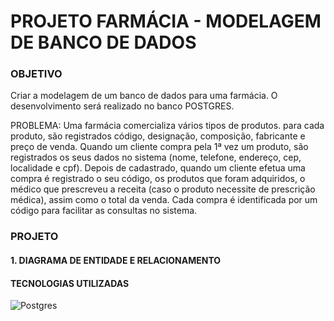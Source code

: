 # PROJETO FARMÁCIA - MODELAGEM DE BANCO DE DADOS

### OBJETIVO
Criar a modelagem de um banco de dados para uma farmácia. O desenvolvimento será realizado no banco POSTGRES.

PROBLEMA: Uma farmácia comercializa vários tipos de produtos. para cada produto, são registrados código, designação, composição, fabricante e preço de venda. Quando um cliente compra pela 1ª vez um produto, são registrados os seus dados no sistema (nome, telefone, endereço, cep, localidade e cpf). Depois de cadastrado, quando um cliente efetua uma compra é registrado o seu código, os produtos que foram adquiridos, o médico que prescreveu a receita (caso o produto necessite de prescrição médica), assim como o total da venda. Cada compra é identificada por um código para facilitar as consultas no sistema.

### PROJETO

#### 1. DIAGRAMA DE ENTIDADE E RELACIONAMENTO

#### TECNOLOGIAS UTILIZADAS
<img alt="Postgres" src ="https://img.shields.io/badge/postgres-%23316192.svg?&style=for-the-badge&logo=postgresql&logoColor=white"/>
